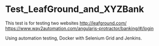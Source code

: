 # Test_LeafGround_and_XYZBank

This test is for testing two websites 
http://leafground.com/
https://www.way2automation.com/angularjs-protractor/banking/#/login

Using automation testing, Docker with Selenium Grid and Jenkins.

